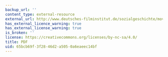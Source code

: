 ```yaml
---
backup_url: ''
content_type: external-resource
external_url: http://www.deutsches-filminstitut.de/sozialgeschichte/mov/r047b.pdf
has_external_licence_warning: true
has_external_license_warning: true
is_broken: ''
license: https://creativecommons.org/licenses/by-nc-sa/4.0/
title: PDF
uid: 65bcb69f-3f28-46d2-a505-0a6eaeec14bf
---
```

